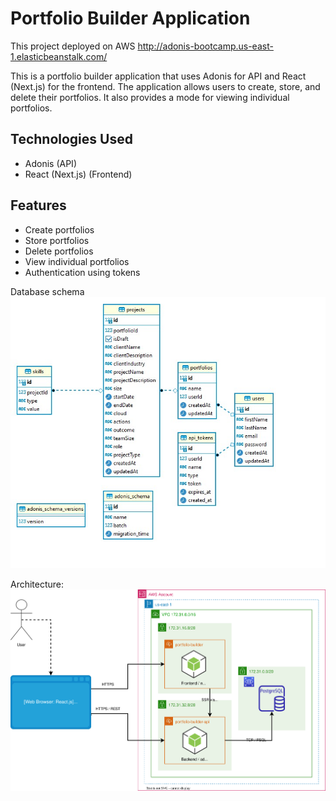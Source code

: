 # Portfolio Builder Application

This project deployed on AWS http://adonis-bootcamp.us-east-1.elasticbeanstalk.com/

This is a portfolio builder application that uses Adonis for API and React (Next.js) for the frontend. The application allows users to create, store, and delete their portfolios. It also provides a mode for viewing individual portfolios.

## Technologies Used

- Adonis (API)
- React (Next.js) (Frontend)

## Features

- Create portfolios
- Store portfolios
- Delete portfolios
- View individual portfolios
- Authentication using tokens

Database schema
![Database schema](./backend/images/database.jpg)

Architecture:
![Database schema](./backend/images/architecture.svg)

